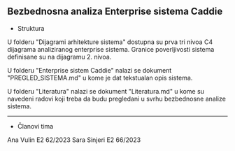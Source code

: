 Bezbednosna analiza Enterprise sistema Caddie
--------------------------------------------

- Struktura

U folderu "Dijagrami arhitekture sistema" dostupna su prva tri nivoa C4 dijagrama analiziranog enterprise sistema.
Granice poverljivosti sistema definisane su na dijagramu 2. nivoa.

U folderu "Enterprise sistem Caddie" nalazi se dokument "PREGLED_SISTEMA.md" u kome je dat tekstualan opis sistema.

U folderu "Literatura" nalazi se dokument "Literatura.md" u kome su navedeni radovi koji treba da budu pregledani u svrhu bezbednosne analize sistema.

--------------------------------------------
- Članovi tima

Ana Vulin E2 62/2023
Sara Sinjeri E2 66/2023

